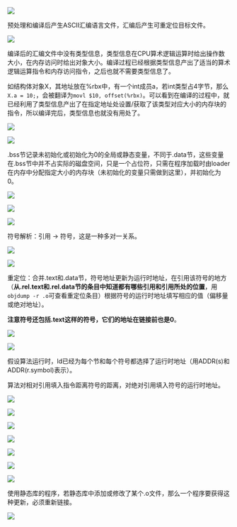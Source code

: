 ![](./img/1.png)

预处理和编译后产生ASCII汇编语言文件，汇编后产生可重定位目标文件。

![](./img/3.png)

编译后的汇编文件中没有类型信息，类型信息在CPU算术逻辑运算时给出操作数大小，在内存访问时给出对象大小。编译过程已经根据类型信息产出了适当的算术逻辑运算指令和内存访问指令，之后也就不需要类型信息了。

如结构体对象X，其地址放在%rbx中，有一个int成员a，若int类型占4字节，那么`X.a = 10;`，会被翻译为`movl $10, offset(%rbx)`。可以看到在编译的过程中，就已经利用了类型信息产出了在指定地址处设置/获取了该类型对应大小的内存块的指令，所以编译完后，类型信息也就没有用处了。

![](./img/5.png)

![](./img/2.png)

.bss节记录未初始化或初始化为0的全局或静态变量，不同于.data节，这些变量在.bss节中并不占实际的磁盘空间，只是一个占位符，只需在程序加载时由loader在内存中分配指定大小的内存块（未初始化的变量只需做到这里），并初始化为0。

![](./img/4.png)

![](./img/6.png)

![](./img/7.png)

符号解析：引用 -> 符号，这是一种多对一关系。

![](./img/8.png)

![](./img/9.png)

重定位：合并.text和.data节，符号地址更新为运行时地址，在引用该符号的地方（**从.rel.text和.rel.data节的条目中知道都有哪些引用和引用所处的位置**，用`objdump -r .o`可查看重定位条目）根据符号的运行时地址填写相应的值（偏移量或绝对地址）。

**注意符号还包括.text这样的符号，它们的地址在链接前也是0**。

![](./img/10.png)

![](./img/14.png)

假设算法运行时，ld已经为每个节和每个符号都选择了运行时地址（用ADDR(s)和ADDR(r.symbol)表示）。

算法对相对引用填入指令距离符号的距离，对绝对引用填入符号的运行时地址。

![](./img/16.png)

![](./img/11.png)

![](./img/15.png)

![](./img/12.png)

![](./img/13.png)

![](./img/17.png)

![](./img/18.png)

使用静态库的程序，若静态库中添加或修改了某个.o文件，那么一个程序要获得这种更新，必须重新链接。

![](./img/20.png)



